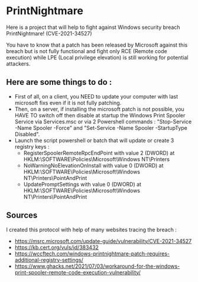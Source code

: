 # PrintNightmare

Here is a project that will help to fight against Windows security breach PrintNightmare! (CVE-2021-34527)

You have to know that a patch has been released by Microsoft against this breach but is not fully functional and fight only RCE (Remote code execution) while LPE (Local privilege elevation) is still working for potential attackers.


Here are some things to do :
-

- First of all, on a client, you NEED to update your computer with last microsoft fixs even if it is not fully patching.
- Then, on a server, if installing the microsoft patch is not possible, you HAVE TO switch off then disable at startup the Windows Print Spooler Service via Services.msc or via 2 Powershell commands :
       "Stop-Service -Name Spooler -Force"  and  "Set-Service -Name Spooler -StartupType Disabled".
- Launch the script powershell or batch that will update or create 3 registry keys : 
    - RegisterSpoolerRemoteRpcEndPoint with value 2 (DWORD) at HKLM:\SOFTWARE\Policies\Microsoft\Windows NT\Printers 
    - NoWarningNoElevationOnInstall with value 0 (DWORD) at HKLM:\SOFTWARE\Policies\Microsoft\Windows NT\Printers\PointAndPrint 
    - UpdatePromptSettings with value 0 (DWORD) at HKLM:\SOFTWARE\Policies\Microsoft\Windows NT\Printers\PointAndPrint
 
 Sources
 -
 I created this protocol with help of many websites tracing the breach : 
 - https://msrc.microsoft.com/update-guide/vulnerability/CVE-2021-34527
 - https://kb.cert.org/vuls/id/383432
 - https://wccftech.com/windows-printnightmare-patch-requires-additional-registry-settings/
 - https://www.ghacks.net/2021/07/03/workaround-for-the-windows-print-spooler-remote-code-execution-vulnerability/
